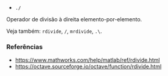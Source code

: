 - `./`

Operador de divisão à direita elemento-por-elemento.

Veja também: `rdivide`, `/`, `mrdivide`, `.\`.

### Referências

- https://www.mathworks.com/help/matlab/ref/rdivide.html
- https://octave.sourceforge.io/octave/function/rdivide.html
